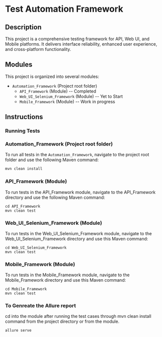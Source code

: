 # Test Automation Framework

## Description
This project is a comprehensive testing framework for API, Web UI, and Mobile platforms. It delivers interface reliability, enhanced user experience, and cross-platform functionality.

## Modules
This project is organized into several modules:

- `Automation_Framework` (Project root folder)
    - `API_Framework` (Module) -- Completed
    - `Web_UI_Selenium_Framework` (Module) -- Yet to Start
    - `Mobile_Framework` (Module) -- Work in progress

## Instructions

### Running Tests

### Automation_Framework (Project root folder)

To run all tests in the `Automation_Framework`, navigate to the project root folder and use the following Maven command:

```bash
mvn clean install

```

###  API_Framework (Module)
To run tests in the API_Framework module, navigate to the API_Framework directory and use the following Maven command:
```
cd API_Framework
mvn clean test

```
### Web_UI_Selenium_Framework (Module)
To run tests in the Web_UI_Selenium_Framework module, navigate to the Web_UI_Selenium_Framework directory and use this Maven command:

```
cd Web_UI_Selenium_Framework
mvn clean test
```

### Mobile_Framework (Module)
To run tests in the Mobile_Framework module, navigate to the Mobile_Framework directory and use this Maven command:

```
cd Mobile_Framework
mvn clean test

```
### To Genreate the Allure report

cd into the module after running the test cases through mvn clean install command from the project directory or from the module.

```
allure serve
```
